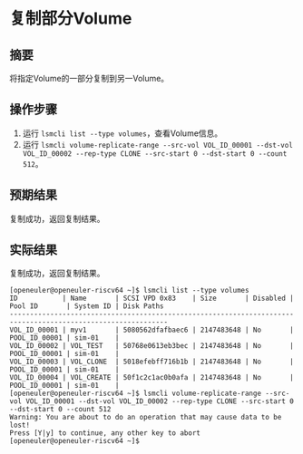 # 复制部分Volume

## 摘要

将指定Volume的一部分复制到另一Volume。

## 操作步骤

1. 运行 `lsmcli list --type volumes`，查看Volume信息。
2. 运行 `lsmcli volume-replicate-range --src-vol VOL_ID_00001 --dst-vol VOL_ID_00002 --rep-type CLONE --src-start 0 --dst-start 0 --count 512`。

## 预期结果

复制成功，返回复制结果。

## 实际结果

复制成功，返回复制结果。

```log
[openeuler@openeuler-riscv64 ~]$ lsmcli list --type volumes
ID           | Name       | SCSI VPD 0x83    | Size       | Disabled | Pool ID       | System ID | Disk Paths
-------------------------------------------------------------------------------------------------------------
VOL_ID_00001 | myv1       | 5080562dfafbaec6 | 2147483648 | No       | POOL_ID_00001 | sim-01    |           
VOL_ID_00002 | VOL_TEST   | 50768e0613eb3bec | 2147483648 | No       | POOL_ID_00001 | sim-01    |           
VOL_ID_00003 | VOL_CLONE  | 5018efebff716b1b | 2147483648 | No       | POOL_ID_00001 | sim-01    |           
VOL_ID_00004 | VOL_CREATE | 50f1c2c1ac0b0afa | 2147483648 | No       | POOL_ID_00001 | sim-01    | 
[openeuler@openeuler-riscv64 ~]$ lsmcli volume-replicate-range --src-vol VOL_ID_00001 --dst-vol VOL_ID_00002 --rep-type CLONE --src-start 0 --dst-start 0 --count 512
Warning: You are about to do an operation that may cause data to be lost!
Press [Y|y] to continue, any other key to abort
[openeuler@openeuler-riscv64 ~]$  
```